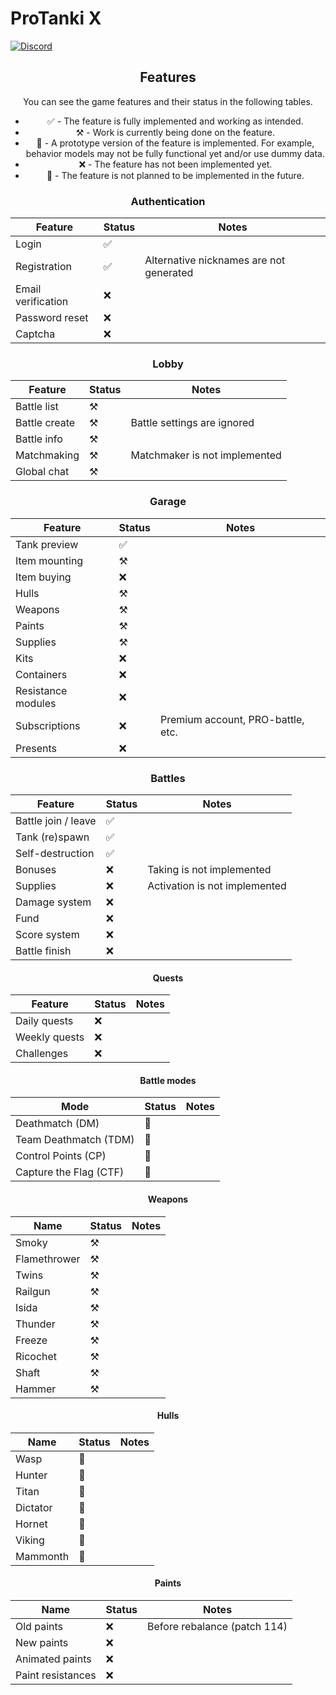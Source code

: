 # ProTanki X
[![Discord](https://img.shields.io/discord/1233336064052301835?style=for-the-badge&logo=discord&logoColor=ffffff&label=discord&link=https%3A%2F%2Fdiscord.gg%2Feuug57b7NQ)](https://discord.gg/wjQW3D4sup)
<div align="center">



## Features

You can see the game features and their status in the following tables.

* ✅ - The feature is fully implemented and working as intended.
* ⚒️ - Work is currently being done on the feature.
* 🚧 - A prototype version of the feature is implemented. For example, behavior models may not be fully functional yet and/or use dummy data.
* ❌ - The feature has not been implemented yet.
* 🛑 - The feature is not planned to be implemented in the future.

### Authentication

| Feature            | Status | Notes                                   |
|--------------------|--------|-----------------------------------------|
| Login              | ✅     |                                         |
| Registration       | ✅     | Alternative nicknames are not generated |
| Email verification | ❌     |                                         |
| Password reset     | ❌     |                                         |
| Captcha            | ❌     |                                         |

### Lobby

| Feature       | Status | Notes                         |
|---------------|--------|-------------------------------|
| Battle list   | ⚒️     |                               |
| Battle create | ⚒️     | Battle settings are ignored   |
| Battle info   | ⚒️     |                               |
| Matchmaking   | ⚒️     | Matchmaker is not implemented |
| Global chat   | ⚒️     |                               |

### Garage

| Feature            | Status | Notes                                  |
|--------------------|--------|----------------------------------------|
| Tank preview       | ✅     |                                        |
| Item mounting      | ⚒️     |                                        |
| Item buying        | ❌     |                                        |
| Hulls              | ⚒️     |                                        |
| Weapons            | ⚒️     |                                        |
| Paints             | ⚒️     |                                        |
| Supplies           | ⚒️     |                                        |
| Kits               | ❌     |                                        |
| Containers         | ❌     |                                        |
| Resistance modules | ❌     |                                        |
| Subscriptions      | ❌     | Premium account, PRO-battle, etc.      |
| Presents           | ❌     |                                        |

### Battles

| Feature             | Status | Notes                         |
|---------------------|--------|-------------------------------|
| Battle join / leave | ✅     |                               |
| Tank (re)spawn      | ✅     |                               |
| Self-destruction    | ✅     |                               |
| Bonuses             | ❌     | Taking is not implemented     |
| Supplies            | ❌     | Activation is not implemented |
| Damage system       | ❌     |                               |
| Fund                | ❌     |                               |
| Score system        | ❌     |                               |
| Battle finish       | ❌     |                               |

#### Quests

| Feature       | Status | Notes |
|---------------|--------|-------|
| Daily quests  | ❌     |       |
| Weekly quests | ❌     |       |
| Challenges    | ❌     |       |

#### Battle modes

| Mode                   | Status | Notes                                
|------------------------|--------|----------------------------------------|
| Deathmatch (DM)        | 🚧     |                                       |
| Team Deathmatch (TDM)  | 🚧     |                                       |          
| Control Points (CP)    | 🚧     |                                       |
| Capture the Flag (CTF) | 🚧     |                                       |       
#### Weapons

| Name         | Status | Notes                               |
|--------------|--------|-------------------------------------|
| Smoky        | ⚒️     |                                     |
| Flamethrower | ⚒️     |                                     |
| Twins        | ⚒️     |                                     |
| Railgun      | ⚒️     |                                     |
| Isida        | ⚒️     |                                     |
| Thunder      | ⚒️     |                                     |
| Freeze       | ⚒️     |                                     |
| Ricochet     | ⚒️     |                                     |
| Shaft        | ⚒️     |                                     |
| Hammer       | ⚒️     |                                     |


#### Hulls

| Name       | Status | Notes                               |
|------------|--------|-------------------------------------|
| Wasp       | 🛑     |                                     |
| Hunter     | 🛑     |                                     |
| Titan      | 🛑     |                                     |
| Dictator   | 🛑     |                                     |
| Hornet     | 🛑     |                                     |
| Viking     | 🛑     |                                     |
| Mammonth   | 🛑     |                                     |

#### Paints

| Name              | Status | Notes                        |
|-------------------|--------|------------------------------|
| Old paints        | ❌     | Before rebalance (patch 114) |
| New paints        | ❌     |                              |
| Animated paints   | ❌     |                              |
| Paint resistances | ❌     |                              |
